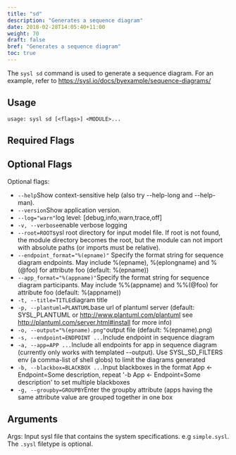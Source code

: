 ```yaml
---
title: "sd"
description: "Generates a sequence diagram"
date: 2018-02-28T14:05:40+11:00
weight: 70
draft: false
bref: "Generates a sequence diagram"
toc: true
---
```


The `sysl sd` command is used to generate a sequence diagram. For an example, refer to <https://sysl.io/docs/byexample/sequence-diagrams/>

## Usage

`usage: sysl sd [<flags>] <MODULE>...`

## Required Flags

## Optional Flags

Optional flags:

- `--help`Show context-sensitive help (also try --help-long and --help-man).
- `--version`Show application version.
- `--log="warn"`log level: [debug,info,warn,trace,off]
- `-v, --verbose`enable verbose logging
- `--root=ROOT`sysl root directory for input model file. If root is not found, the module directory
  becomes the root, but the module can not import with absolute paths (or imports must
  be relative).
- `--endpoint_format="%(epname)"`
  Specify the format string for sequence diagram endpoints. May include %(epname),
  %(eplongname) and %(@foo) for attribute foo (default: %(epname))
- `--app_format="%(appname)"`Specify the format string for sequence diagram participants. May include %%(appname)
  and %%(@foo) for attribute foo (default: %(appname))
- `-t, --title=TITLE`diagram title
- `-p, --plantuml=PLANTUML`base url of plantuml server (default: SYSL_PLANTUML or http://www.plantuml.com/plantuml
  see http://plantuml.com/server.html#install for more info)
- `-o, --output="%(epname).png"`output file (default: %(epname).png)
- `-s, --endpoint=ENDPOINT ...`Include endpoint in sequence diagram
- `-a, --app=APP ...`Include all endpoints for app in sequence diagram (currently only works with
  templated --output). Use SYSL_SD_FILTERS env (a comma-list of shell globs) to limit
  the diagrams generated
- `-b, --blackbox=BLACKBOX ...`Input blackboxes in the format App <- Endpoint=Some description, repeat '-b App <-
  Endpoint=Some description' to set multiple blackboxes
- `-g, --groupby=GROUPBY`Enter the groupby attribute (apps having the same attribute value are grouped
  together in one box

## Arguments

Args:
<MODULE> Input sysl file that contains the system specifications. e.g `simple.sysl`. The `.sysl` filetype is optional.
